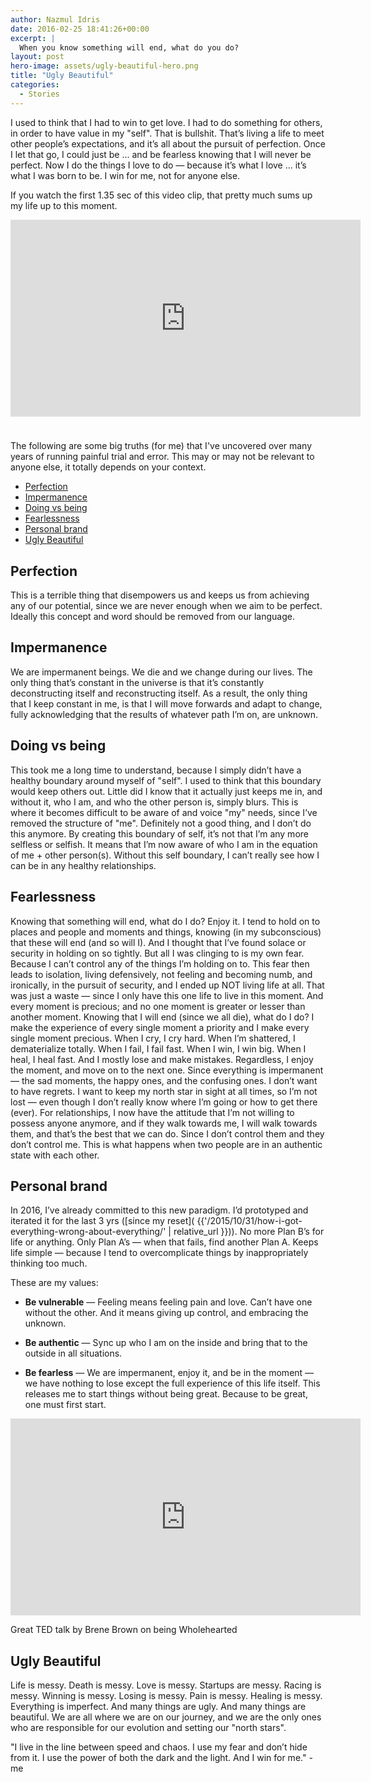 ```yaml
---
author: Nazmul Idris
date: 2016-02-25 18:41:26+00:00
excerpt: |
  When you know something will end, what do you do?
layout: post
hero-image: assets/ugly-beautiful-hero.png
title: "Ugly Beautiful"
categories:
  - Stories
---
```


I used to think that I had to win to get love. I had to do something for others, in order to have value in my "self".
That is bullshit. That’s living a life to meet other people’s expectations, and it’s all about the pursuit of
perfection. Once I let that go, I could just be ... and be fearless knowing that I will never be perfect. Now I do the
things I love to do — because it’s what I love ... it’s what I was born to be. I win for me, not for anyone else.

If you watch the first 1.35 sec of this video clip, that pretty much sums up my life up to this moment.

<div class="videoWrapper">
    <iframe 
        width="560" height="315" 
        src="https://www.youtube-nocookie.com/embed/IzkrKfk4kYE" frameborder="0" 
        allow="accelerometer; autoplay; encrypted-media; gyroscope; picture-in-picture" allowfullscreen>
    </iframe>
</div>

<p style="padding-top:8pt;"></p>

The following are some big truths (for me) that I've uncovered over many years of running painful trial and error. This
may or may not be relevant to anyone else, it totally depends on your context.

<!-- START doctoc generated TOC please keep comment here to allow auto update -->
<!-- DON'T EDIT THIS SECTION, INSTEAD RE-RUN doctoc TO UPDATE -->

- [Perfection](#perfection)
- [Impermanence](#impermanence)
- [Doing vs being](#doing-vs-being)
- [Fearlessness](#fearlessness)
- [Personal brand](#personal-brand)
- [Ugly Beautiful](#ugly-beautiful)

<!-- END doctoc generated TOC please keep comment here to allow auto update -->

## Perfection

This is a terrible thing that disempowers us and keeps us from achieving any of our potential, since we are never enough
when we aim to be perfect. Ideally this concept and word should be removed from our language.

## Impermanence

We are impermanent beings. We die and we change during our lives. The only thing that’s constant in the universe is that
it’s constantly deconstructing itself and reconstructing itself. As a result, the only thing that I keep constant in me,
is that I will move forwards and adapt to change, fully acknowledging that the results of whatever path I’m on, are
unknown.

## Doing vs being

This took me a long time to understand, because I simply didn’t have a healthy boundary around myself of "self". I used
to think that this boundary would keep others out. Little did I know that it actually just keeps me in, and without it,
who I am, and who the other person is, simply blurs. This is where it becomes difficult to be aware of and voice "my"
needs, since I’ve removed the structure of "me". Definitely not a good thing, and I don’t do this anymore. By creating
this boundary of self, it’s not that I’m any more selfless or selfish. It means that I’m now aware of who I am in the
equation of me + other person(s). Without this self boundary, I can’t really see how I can be in any healthy
relationships.

## Fearlessness

Knowing that something will end, what do I do? Enjoy it. I tend to hold on to places and people and moments and things,
knowing (in my subconscious) that these will end (and so will I). And I thought that I’ve found solace or security in
holding on so tightly. But all I was clinging to is my own fear. Because I can’t control any of the things I’m holding
on to. This fear then leads to isolation, living defensively, not feeling and becoming numb, and ironically, in the
pursuit of security, and I ended up NOT living life at all. That was just a waste — since I only have this one life to
live in this moment. And every moment is precious; and no one moment is greater or lesser than another moment. Knowing
that I will end (since we all die), what do I do? I make the experience of every single moment a priority and I make
every single moment precious. When I cry, I cry hard. When I’m shattered, I dematerialize totally. When I fail, I fail
fast. When I win, I win big. When I heal, I heal fast. And I mostly lose and make mistakes. Regardless, I enjoy the
moment, and move on to the next one. Since everything is impermanent — the sad moments, the happy ones, and the
confusing ones. I don’t want to have regrets. I want to keep my north star in sight at all times, so I’m not lost — even
though I don’t really know where I’m going or how to get there (ever). For relationships, I now have the attitude that
I’m not willing to possess anyone anymore, and if they walk towards me, I will walk towards them, and that’s the best
that we can do. Since I don’t control them and they don’t control me. This is what happens when two people are in an
authentic state with each other.

## Personal brand

In 2016, I’ve already committed to this new paradigm. I’d prototyped and iterated it for the last 3 yrs ([since my
reset]( {{'/2015/10/31/how-i-got-everything-wrong-about-everything/' | relative_url }})). No more Plan B’s for life or
anything. Only Plan A’s — when that fails, find another Plan A. Keeps life simple — because I tend to overcomplicate
things by inappropriately thinking too much.

These are my values:

- **Be vulnerable**​ — Feeling means feeling pain and love. Can’t have one without the other. And it means giving up
  control, and embracing the unknown.

- **​Be authentic**​ — Sync up who I am on the inside and bring that to the outside in all situations.

- **Be fearless**​ — We are impermanent, enjoy it, and be in the moment — we have nothing to lose except the full
  experience of this life itself. This releases me to start things without being great. Because to be great, one must
  first start.

<div class="videoWrapper">
    <iframe 
        width="560" height="315" 
        src="https://www.youtube-nocookie.com/embed/iCvmsMzlF7o" frameborder="0" 
        allow="accelerometer; autoplay; encrypted-media; gyroscope; picture-in-picture" allowfullscreen>
    </iframe>
</div>
<p class="caption">Great TED talk by Brene Brown on being Wholehearted</p>

## Ugly Beautiful

Life is messy. Death is messy. Love is messy. Startups are messy. Racing is messy. Winning is messy. Losing is messy.
Pain is messy. Healing is messy. Everything is imperfect. And many things are ugly. And many things are beautiful. We
are all where we are on our journey, and we are the only ones who are responsible for our evolution and setting our
"north stars".

<p class="big-quote"> "I live in the line between speed and chaos. I use my fear
and don’t hide from it. I use the power of both the dark and the light. And I
win for me." - me</p>
